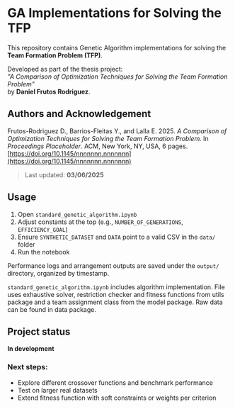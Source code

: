 # GA Implementations for Solving the TFP

This repository contains Genetic Algorithm implementations for solving the **Team Formation Problem (TFP)**. 

Developed as part of the thesis project:  
_"A Comparison of Optimization Techniques for Solving the Team Formation Problem"_  
by **Daniel Frutos Rodriguez**.

## Authors and Acknowledgement

Frutos-Rodriguez D., Barrios-Fleitas Y., and Lalla E. 2025. _A Comparison of Optimization Techniques for Solving the Team Formation Problem._ In _Proceedings Placeholder_. ACM, New York, NY, USA, 6 pages. [https://doi.org/10.1145/nnnnnnn.nnnnnnn](https://doi.org/10.1145/nnnnnnn.nnnnnnn)

> Last updated: **03/06/2025**

## Usage

1. Open `standard_genetic_algorithm.ipynb`
2. Adjust constants at the top (e.g., `NUMBER_OF_GENERATIONS`, `EFFICIENCY_GOAL`)
3. Ensure `SYNTHETIC_DATASET` and `DATA` point to a valid CSV in the `data/` folder
4. Run the notebook

Performance logs and arrangement outputs are saved under the `output/` directory, organized by timestamp.

`standard_genetic_algorithm.ipynb` includes algorithm implementation. File uses exhaustive solver, restriction checker and fitness functions from utils package and a team assignment class from the model package. Raw data can be found in data package.

## Project status

**In development**

### Next steps:
- Explore different crossover functions and benchmark performance
- Test on larger real datasets
- Extend fitness function with soft constraints or weights per criterion
